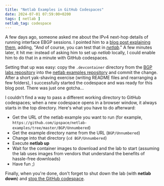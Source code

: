 ```yaml
---
title: "Netlab Examples in GitHub Codespaces"
date: 2024-07-01 07:59:00+0200
tags: [ netlab ]
netlab_tag: codespace
---
```

A few days ago, someone asked me about the IPv4 next-hop details of running interface EBGP sessions. I pointed him to a [blog post explaining them](/2022/11/bgp-unnumbered-duct-tape/), adding, "And of course, you can test that in _[netlab](https://netlab.tools/)_." A few minutes later, it hit me: instead of asking him to set up _netlab_ locally, I could enable him to do that in a minute with GitHub codespaces.

Setting that up was easy: copy the `.devcontainer` directory from the [BGP labs repository](https://github.com/bgplab/bgplab) into the [netlab examples repository](https://github.com/ipspace/netlab-examples) and commit the change. After a short yak-shaving exercise (writing README files and rearranging a few folders), I successfully started the codespace and was ready for this blog post. There was just one gotcha...
<!--more-->
I couldn't find a way to pass a different working directory to GitHub codespaces; when a new codespace opens in a browser window, it always starts in the top directory. Here's what you have to do afterward:

* Get the URL of the netlab example you want to run (for example, `https://github.com/ipspace/netlab-examples/tree/master/BGP/Unnumbered`)
* Get the example directory name from the URL (`BGP/Unnumbered`)
* Change into that directory (`cd BGP/Unnumbered`)
* Execute **netlab up**
* Wait for the container images to download and the lab to start (assuming the lab uses images from vendors that understand the benefits of hassle-free downloads)
* Have fun ;)

Finally, when you're done, don't forget to shut down the lab (with **netlab down**) and [stop the GitHub codespace](https://bgplabs.net/4-codespaces/#cleanup-and-shutdown).
